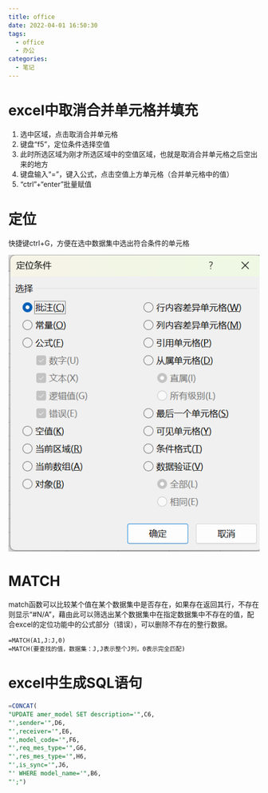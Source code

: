 ```yaml
---
title: office
date: 2022-04-01 16:50:30
tags:
  - office
  - 办公
categories:
  - 笔记
---
```


# excel中取消合并单元格并填充

1. 选中区域，点击取消合并单元格
2. 键盘“f5”，定位条件选择空值
3. 此时所选区域为刚才所选区域中的空值区域，也就是取消合并单元格之后空出来的地方
4. 键盘输入“=”，键入公式，点击空值上方单元格（合并单元格中的值）
5. “ctrl”+“enter”批量赋值

# 定位

快捷键ctrl+G，方便在选中数据集中选出符合条件的单元格

![image-20230816143536593](office/image-20230816143536593.png)

# MATCH

match函数可以比较某个值在某个数据集中是否存在，如果存在返回其行，不存在则显示“#N/A”，藉由此可以筛选出某个数据集中在指定数据集中不存在的值，配合excel的定位功能中的公式部分（错误），可以删除不存在的整行数据。

```
=MATCH(A1,J:J,0)
=MATCH(要查找的值，数据集：J,J表示整个J列，0表示完全匹配)
```

# excel中生成SQL语句

```sql
=CONCAT(
"UPDATE amer_model SET description='",C6,
"',sender='",D6,
"',receiver='",E6,
"',model_code='",F6,
"',req_mes_type='",G6,
"',res_mes_type='",H6,
"',is_sync='",J6,
"' WHERE model_name='",B6,
"';")
```

